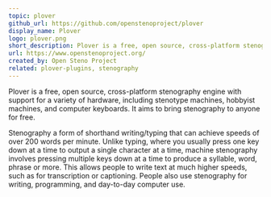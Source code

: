 ```yaml
---
topic: plover
github_url: https://github.com/openstenoproject/plover
display_name: Plover
logo: plover.png
short_description: Plover is a free, open source, cross-platform stenography engine.
url: https://www.openstenoproject.org/
created_by: Open Steno Project
related: plover-plugins, stenography
---
```

Plover is a free, open source, cross-platform stenography engine with support for a variety of hardware, including stenotype machines, hobbyist machines, and computer keyboards. It aims to bring stenography to anyone for free.

Stenography a form of shorthand writing/typing that can achieve speeds of over 200 words per minute. Unlike typing, where you usually press one key down at a time to output a single character at a time, machine stenography involves pressing multiple keys down at a time to produce a syllable, word, phrase or more. This allows people to write text at much higher speeds, such as for transcription or captioning. People also use stenography for writing, programming, and day-to-day computer use.

